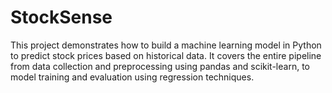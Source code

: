 # StockSense
This project demonstrates how to build a machine learning model in Python to predict stock prices based on historical data. It covers the entire pipeline from data collection and preprocessing using pandas and scikit-learn, to model training and evaluation using regression techniques.
